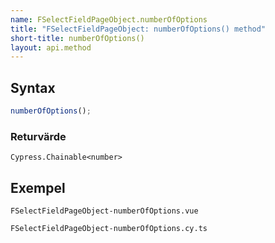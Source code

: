 ```yaml
---
name: FSelectFieldPageObject.numberOfOptions
title: "FSelectFieldPageObject: numberOfOptions() method"
short-title: numberOfOptions()
layout: api.method
---
```


## Syntax

```ts nocompile nolint
numberOfOptions();
```

### Returvärde

`Cypress.Chainable<number>`

## Exempel

```import static
FSelectFieldPageObject-numberOfOptions.vue
```

```import
FSelectFieldPageObject-numberOfOptions.cy.ts
```
